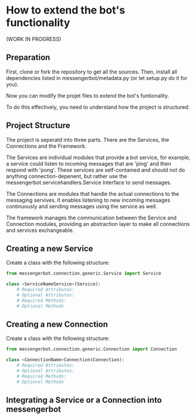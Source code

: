 # How to extend the bot's functionality

(WORK IN PROGRESS)

## Preparation

First, clone or fork the repository to get all the sources. Then, install all dependencies listed
in messengerbot/metadata.py (or let setup.py do it for you).

Now you can modify the projet files to extend the bot's funtionality.

To do this effectively, you need to understand how the project is structured:


## Project Structure

The project is seperatd into three parts. There are the Services, the Connections and the Framework.

The Services are individual modules that provide a bot service, for example, a service could listen to incoming
messages that are 'ping' and then respond with 'pong'. These services are self-contained and should not do anything
connection-depenent, but rather use the messengerbot.servicehandlers.Service Interface to send messages.

The Connections are modules that handle the actual connections to the messaging servives.
It enables listening to new incoming messages continuously and sending messages using the service as well.

The framework manages the communication between the Service and Connection modules, providing an abstraction
layer to make all connections and services exchangeable.

## Creating a new Service

Create a class with the following structure:

```python
from messengerbot.connection.generic.Service import Service

class <ServiceNameService>(Service):
	# Required Attributes:
	# Optional Attributes:
	# Required Methods:
	# Optional Methods
```

## Creating a new Connection

Create a class with the following structure:

```python
from messengerbot.connection.generic.Connection import Connection

class <ConnectionName>Connection(Connection):
	# Required Attributes:
	# Optional Attributes:
	# Required Methods:
	# Optional Methods
```

## Integrating a Service or a Connection into messengerbot